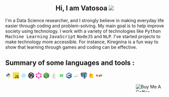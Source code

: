 <div align="center">
  <h2> Hi, I am Vatosoa <img src="https://media.giphy.com/media/QuPGXNsBfTuJK098vI/giphy.gif" width="50"></h2>
<!--
  [![Twitter: @VRazafindrazaka](https://img.shields.io/twitter/follow/VRazafindrazaka?style=social)](https://twitter.com/VRazafindrazaka)
  [![Linkedin: Vatosoa Razafindrazaka](https://img.shields.io/badge/vatosoa-razafindrazaka-blue?style=flat-square&logo=Linkedin&logoColor=white&link=https://www.linkedin.com/in/vatosoa-razafindrazaka/)](https://www.linkedin.com/in/vatosoa-razafindrazaka/)
  [![GitHub Vatosoa](https://img.shields.io/github/followers/Vatosoa?label=follow&style=social)](https://github.com/Vatosoa)
  [![Facebook Vatosoa Razafindrazaka](https://img.shields.io/badge/Facebook-Profile-blue?logo=facebook&style=social)](https://www.facebook.com/geekas.v/)
-->
</div>

I'm a Data Science researcher, and I strongly believe in making everyday life easier through coding and problem-solving. My main goal is to help improve society using technology. I work with a variety of technologies like <kbd>Python</kbd> <kbd>Machine Learning</kbd> <kbd>JavaScript</kbd> <kbd>NodeJS</kbd> and <kbd>NLP</kbd>. I've started projects to make technology more accessible. For instance, Kiregnina is a fun way to show that learning through games and coding can be effective.

## Summary of some languages and tools :
<code><img height="20" src="https://raw.githubusercontent.com/github/explore/80688e429a7d4ef2fca1e82350fe8e3517d3494d/topics/python/python.png"></code>
<code><img height="20" src="https://raw.githubusercontent.com/github/explore/80688e429a7d4ef2fca1e82350fe8e3517d3494d/topics/javascript/javascript.png"></code>
<code><img height="20" src="https://raw.githubusercontent.com/github/explore/80688e429a7d4ef2fca1e82350fe8e3517d3494d/topics/react/react.png"></code>
<code><img height="20" src="https://raw.githubusercontent.com/github/explore/master/topics/rust/rust.png"></code>
<code><img height="20" src="https://raw.githubusercontent.com/github/explore/5c058a388828bb5fde0bcafd4bc867b5bb3f26f3/topics/graphql/graphql.png"></code>
<code><img height="20" src="https://raw.githubusercontent.com/github/explore/80688e429a7d4ef2fca1e82350fe8e3517d3494d/topics/nodejs/nodejs.png"></code>
<code><img height="20" src="https://raw.githubusercontent.com/github/explore/80688e429a7d4ef2fca1e82350fe8e3517d3494d/topics/java/java.png"></code>
<code><img height="20" src="https://raw.githubusercontent.com/github/explore/80688e429a7d4ef2fca1e82350fe8e3517d3494d/topics/qt/qt.png"></code>
<code><img height="20" src="https://raw.githubusercontent.com/github/explore/80688e429a7d4ef2fca1e82350fe8e3517d3494d/topics/cpp/cpp.png"></code>
<code><img height="20" src="https://raw.githubusercontent.com/github/explore/80688e429a7d4ef2fca1e82350fe8e3517d3494d/topics/mysql/mysql.png"></code>
<code><img height="20" src="https://raw.githubusercontent.com/github/explore/master/topics/postgresql/postgresql.png"></code>
<code><img height="20" src="https://raw.githubusercontent.com/github/explore/80688e429a7d4ef2fca1e82350fe8e3517d3494d/topics/firebase/firebase.png"></code>
<code><img height="20" src="https://raw.githubusercontent.com/github/explore/80688e429a7d4ef2fca1e82350fe8e3517d3494d/topics/git/git.png"></code>
<div>
  <a href="https://www.buymeacoffee.com/vatosoa" target="_blank">
    <img src="https://cdn.buymeacoffee.com/buttons/default-orange.png" alt="Buy Me A Coffee" height="25" width="90" style="float:right">
  </a>
</div>
